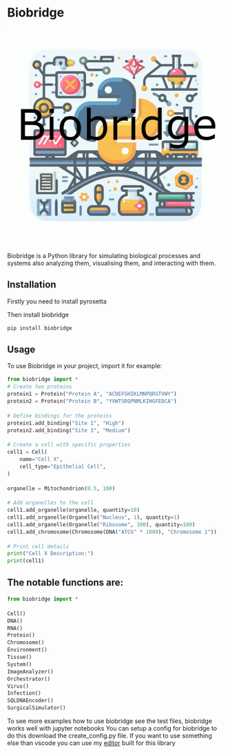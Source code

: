# Biobridge

<img src="biobridge.png" alt="Biobridge Logo">

Biobridge is a Python library for simulating biological processes and systems also analyzing them, visualising them, and interacting with them.

## Installation

Firstly you need to install pyrosetta

Then install biobridge

```sh
pip install biobridge
```

## Usage

To use Biobridge in your project, import it for example:

``` python
from biobridge import *
# Create two proteins
protein1 = Protein("Protein A", "ACDEFGHIKLMNPQRSTVWY")
protein2 = Protein("Protein B", "YVWTSRQPNMLKIHGFEDCA")

# Define bindings for the proteins
protein1.add_binding("Site 1", "High")
protein2.add_binding("Site 3", "Medium")

# Create a cell with specific properties
cell1 = Cell(
    name="Cell X",
    cell_type="Epithelial Cell",
)

organelle = Mitochondrion(0.5, 100)

# Add organelles to the cell
cell1.add_organelle(organelle, quantity=10)
cell1.add_organelle(Organelle("Nucleus", 1), quantity=1)
cell1.add_organelle(Organelle("Ribosome", 100), quantity=100)
cell1.add_chromosome(Chromosome(DNA("ATCG" * 1000), "Chromosome 1"))

# Print cell details
print("Cell X Description:")
print(cell1)
```

## The notable functions are:

```python
from biobridge import *

Cell()
DNA()
RNA()
Protein()
Chromosome()
Environment()
Tissue()
System()
ImageAnalyzer()
Orchestrator()
Virus()
Infection()
SQLDNAEncoder()
SurgicalSimulator()
```

To see more examples how to use biobridge see the test files, biobridge works well with jupyter notebooks
You can setup a config for biobridge to do this download the create_config.py file.
If you want to use something else than vscode you can use my <a href="https://github.com/Okerew/biobridge_editor">editor</a> built for this library
